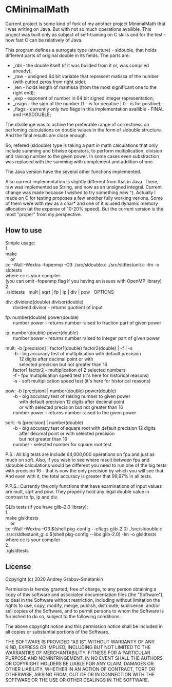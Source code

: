 # CMinimalMath

Current project is some kind of fork of my another project MinimalMath that I was writing on Java. But with not so much operations availible. This project was built only as subject of self-training on C skills and for the test - how fast C can be relatively of Java.

This program defines a surrogate type (structure) - sldouble, that holds different parts of original double in its fields. The parts are:

- \_dbl - the double itself (if it was builded from it or, was compiled already);
- \_raw - unsigned 64 bit variable that represent matissa of the number (with cutted zeros from right side);
- \_len - holds length of mantissa (from the most significant one to the right end);
- \_exp - exponent of number in 64 bit signed integer representation;
- \_nsign - the sign of the number (1 - is for negative | 0 - is for positive);
- \_flags - currently only two flags in this implementation availible - FINAL and HASDOUBLE;

The challenge was to achive the preferable range of correctness on perfoming calculations on double values in the form of sldouble structure. And the final results are close enough.

So, refered (sldouble) type is taking a part in math calculations that only include summing and bitwise operators, to perform multiplication, division and raising number to the given power. In some cases even substraction was replaced with the summing with complement and addition of one.

The Java version have the several other functions implemented.

Also current implementation is slightly different from that in Java. There, raw was implemented as String, and now as an unsigned integral. Current change was made because I wished to try something new ^). Actually I made on C for testing proposes a few another fully working verions. Some of them were with raw as a char\* and one of it is used dynamic memory allocation (at the expense of 10-20% speed). But the current version is the most "proper" from my perspective.

## How to use

Simple usage:\
1.\
make\
&nbsp;&nbsp;&nbsp;&nbsp;or\
cc -Wall -Wextra -fopenmp -O3 ./src/sldouble.c ./src/sldtestunit.c -lm -o sldtests\
where cc is your compiler\
(you can omit -fopenmp flag if you having an issues with OpenMP library)\
2.\
./sldtests&nbsp;&nbsp;&nbsp;mult | sqrt | fp | ip | div | pow&nbsp;&nbsp;&nbsp;OPTIONS

div:  dividend(double) divisor(double) \
&nbsp;&nbsp;&nbsp;&nbsp;&nbsp;&nbsp;dividend divisor - returns quotient of input

fp:   number(double) power(double) \
&nbsp;&nbsp;&nbsp;&nbsp;&nbsp;&nbsp;number power - returns number raised to fraction part of given power

ip:   number(double) power(double) \
&nbsp;&nbsp;&nbsp;&nbsp;&nbsp;&nbsp;number power - returns number raised to integer part of given power

mult: -b [precision] | factor1(double) factor2(double) | -f | -s \
&nbsp;&nbsp;&nbsp;&nbsp;&nbsp;&nbsp;-b - big accuracy test of multiplication with default precision \
&nbsp;&nbsp;&nbsp;&nbsp;&nbsp;&nbsp;&nbsp;&nbsp;&nbsp;&nbsp;&nbsp;12 digits after decimal point or with \
&nbsp;&nbsp;&nbsp;&nbsp;&nbsp;&nbsp;&nbsp;&nbsp;&nbsp;&nbsp;&nbsp;selected precision  but not greater than 16 \
&nbsp;&nbsp;&nbsp;&nbsp;&nbsp;&nbsp;factor1 factor2 - multiplication of 2 selected numbers \
&nbsp;&nbsp;&nbsp;&nbsp;&nbsp;&nbsp;-f - fpu multiplication speed test (it's here for historical reasons) \
&nbsp;&nbsp;&nbsp;&nbsp;&nbsp;&nbsp;-s - soft multiplication speed test (it's here for historical reasons)

pow:  -b [precision] | number(double) power(double) \
&nbsp;&nbsp;&nbsp;&nbsp;&nbsp;&nbsp;-b - big accuracy test of raising number to given power \
&nbsp;&nbsp;&nbsp;&nbsp;&nbsp;&nbsp;&nbsp;&nbsp;&nbsp;&nbsp;&nbsp;with default precision 12 digits after decimal point \
&nbsp;&nbsp;&nbsp;&nbsp;&nbsp;&nbsp;&nbsp;&nbsp;&nbsp;&nbsp;&nbsp;or with selected precision  but not greater than 16 \
&nbsp;&nbsp;&nbsp;&nbsp;&nbsp;&nbsp;number power - returns number raised to the given power

sqrt: -b [precision] | number(double) \
&nbsp;&nbsp;&nbsp;&nbsp;&nbsp;&nbsp;-b - big accuracy test of square root with default precision 12 digits \
&nbsp;&nbsp;&nbsp;&nbsp;&nbsp;&nbsp;&nbsp;&nbsp;&nbsp;&nbsp;&nbsp;after decimal point or with selected precision \
&nbsp;&nbsp;&nbsp;&nbsp;&nbsp;&nbsp;&nbsp;&nbsp;&nbsp;&nbsp;&nbsp;but not greater than 16 \
&nbsp;&nbsp;&nbsp;&nbsp;&nbsp;&nbsp;number - selected number for square root test

P.S.: All big tests are include 64,000,000 operations on fpu and just as much on soft. Also, if you wish to see where result between fpu and sldouble calculations would be different you need to run one of the big tests with precision 16 - that is now the only precision by which you will see that. And even with it, the total accuracy is greater that 99,97% in all tests.

P.P.S.: Currently the only functions that have examinations of input values are mult, sqrt and pow. They properly hold any legal double value in contrast to fp, ip and div.

GLib tests (if you have glib-2.0 library):\
1.\
make glsldtests\
&nbsp;&nbsp;&nbsp;&nbsp;or\
cc -Wall -Wextra -O3 $(shell pkg-config --cflags glib-2.0) ./src/sldouble.c ./src/sldtestunit_gl.c $(shell pkg-config --libs glib-2.0) -lm -o glsldtests\
where cc is your compiler\
2.\
./glsldtests

## License

Copyright (c) 2020 Andrey Grabov-Smetankin

Permission is hereby granted, free of charge, to any person
obtaining a copy of this software and associated documentation
files (the "Software"), to deal in the Software without
restriction, including without limitation the rights to use,
copy, modify, merge, publish, distribute, sublicense, and/or sell
copies of the Software, and to permit persons to whom the
Software is furnished to do so, subject to the following
conditions:

The above copyright notice and this permission notice shall be
included in all copies or substantial portions of the Software.

THE SOFTWARE IS PROVIDED "AS IS", WITHOUT WARRANTY OF ANY KIND,
EXPRESS OR IMPLIED, INCLUDING BUT NOT LIMITED TO THE WARRANTIES
OF MERCHANTABILITY, FITNESS FOR A PARTICULAR PURPOSE AND
NONINFRINGEMENT. IN NO EVENT SHALL THE AUTHORS OR COPYRIGHT
HOLDERS BE LIABLE FOR ANY CLAIM, DAMAGES OR OTHER LIABILITY,
WHETHER IN AN ACTION OF CONTRACT, TORT OR OTHERWISE, ARISING
FROM, OUT OF OR IN CONNECTION WITH THE SOFTWARE OR THE USE OR
OTHER DEALINGS IN THE SOFTWARE.
